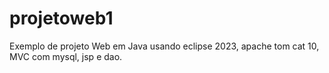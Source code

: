 # projetoweb1
Exemplo de projeto Web em Java usando eclipse 2023, apache tom cat 10, MVC com mysql, jsp e dao.
